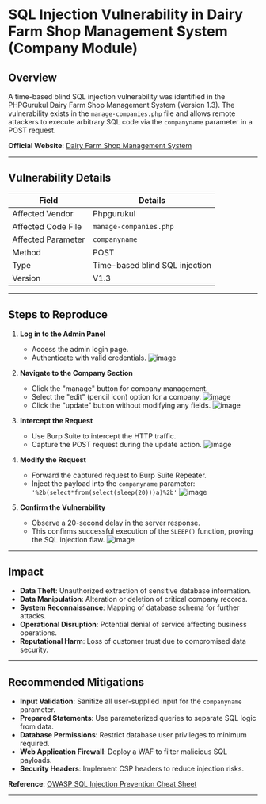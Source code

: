 # SQL Injection Vulnerability in Dairy Farm Shop Management System (Company Module)

## Overview
A time-based blind SQL injection vulnerability was identified in the PHPGurukul Dairy Farm Shop Management System (Version 1.3). The vulnerability exists in the `manage-companies.php` file and allows remote attackers to execute arbitrary SQL code via the `companyname` parameter in a POST request.

**Official Website**: [Dairy Farm Shop Management System](https://phpgurukul.com/dairy-farm-shop-management-system-using-php-and-mysql/)

---

## Vulnerability Details
| **Field**           | **Details**                                                                 |
|---------------------|-----------------------------------------------------------------------------|
| Affected Vendor     | Phpgurukul                                                                 |
| Affected Code File  | `manage-companies.php`                                                     |
| Affected Parameter  | `companyname`                                                              |
| Method              | POST                                                                       |
| Type                | Time-based blind SQL injection                                            |
| Version             | V1.3                                                                      |

---

## Steps to Reproduce

1. **Log in to the Admin Panel**
   - Access the admin login page.
   - Authenticate with valid credentials.
    ![image](https://github.com/user-attachments/assets/7ccc03b0-47ad-4d35-be5c-38bbfe706ede)

2. **Navigate to the Company Section**
   - Click the "manage" button for company management.
   - Select the "edit" (pencil icon) option for a company.
    ![image](https://github.com/user-attachments/assets/ac5f9e58-8b63-4b73-9a8f-0f46c566ee91)
   - Click the "update" button without modifying any fields.
    ![image](https://github.com/user-attachments/assets/6b27d359-b2be-45c3-9062-8a4ac2d0f6b9)

3. **Intercept the Request**
   - Use Burp Suite to intercept the HTTP traffic.
   - Capture the POST request during the update action.
    ![image](https://github.com/user-attachments/assets/e364ec55-8274-4c87-9bcd-1f64edaaac68)

4. **Modify the Request**
   - Forward the captured request to Burp Suite Repeater.
   - Inject the payload into the `companyname` parameter:  
     `'%2b(select*from(select(sleep(20)))a)%2b'`
    ![image](https://github.com/user-attachments/assets/2ecfdd13-683e-455c-941c-3d0b0654bc8c)

5. **Confirm the Vulnerability**
   - Observe a 20-second delay in the server response.
   - This confirms successful execution of the `SLEEP()` function, proving the SQL injection flaw.
    ![image](https://github.com/user-attachments/assets/8d4e61ca-385a-416b-a481-d2544070f4e0)

---

## Impact
- **Data Theft**: Unauthorized extraction of sensitive database information.
- **Data Manipulation**: Alteration or deletion of critical company records.
- **System Reconnaissance**: Mapping of database schema for further attacks.
- **Operational Disruption**: Potential denial of service affecting business operations.
- **Reputational Harm**: Loss of customer trust due to compromised data security.

---

## Recommended Mitigations
- **Input Validation**: Sanitize all user-supplied input for the `companyname` parameter.
- **Prepared Statements**: Use parameterized queries to separate SQL logic from data.
- **Database Permissions**: Restrict database user privileges to minimum required.
- **Web Application Firewall**: Deploy a WAF to filter malicious SQL payloads.
- **Security Headers**: Implement CSP headers to reduce injection risks.

**Reference**: [OWASP SQL Injection Prevention Cheat Sheet](https://cheatsheetseries.owasp.org/cheatsheets/SQL_Injection_Prevention_Cheat_Sheet.html)

---

